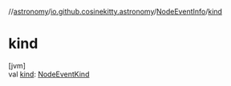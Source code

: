 //[astronomy](../../../index.md)/[io.github.cosinekitty.astronomy](../index.md)/[NodeEventInfo](index.md)/[kind](kind.md)

# kind

[jvm]\
val [kind](kind.md): [NodeEventKind](../-node-event-kind/index.md)
